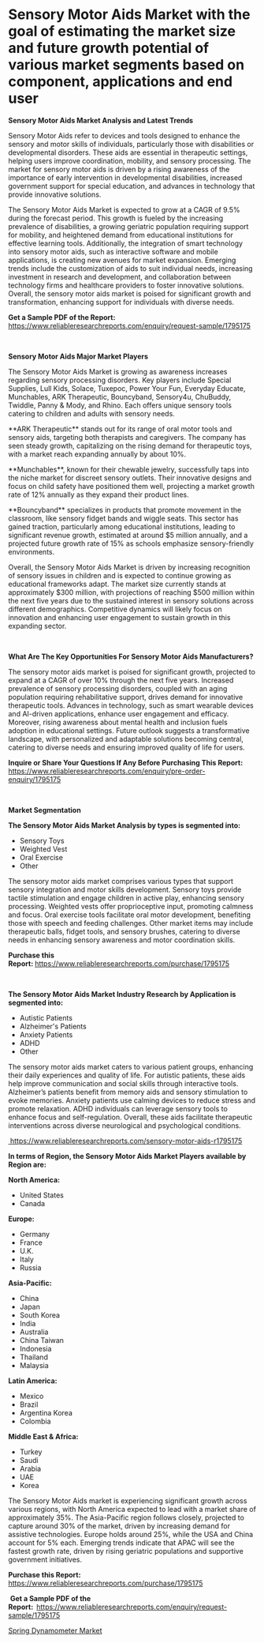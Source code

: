 <p><h1>Sensory Motor Aids Market with the goal of estimating the market size and future growth potential of various market segments based on component, applications and end user</h1></p><p><strong>Sensory Motor Aids Market Analysis and Latest Trends</strong></p>
<p><p>Sensory Motor Aids refer to devices and tools designed to enhance the sensory and motor skills of individuals, particularly those with disabilities or developmental disorders. These aids are essential in therapeutic settings, helping users improve coordination, mobility, and sensory processing. The market for sensory motor aids is driven by a rising awareness of the importance of early intervention in developmental disabilities, increased government support for special education, and advances in technology that provide innovative solutions.</p><p>The Sensory Motor Aids Market is expected to grow at a CAGR of 9.5% during the forecast period. This growth is fueled by the increasing prevalence of disabilities, a growing geriatric population requiring support for mobility, and heightened demand from educational institutions for effective learning tools. Additionally, the integration of smart technology into sensory motor aids, such as interactive software and mobile applications, is creating new avenues for market expansion. Emerging trends include the customization of aids to suit individual needs, increasing investment in research and development, and collaboration between technology firms and healthcare providers to foster innovative solutions. Overall, the sensory motor aids market is poised for significant growth and transformation, enhancing support for individuals with diverse needs.</p></p>
<p><strong>Get a Sample PDF of the Report:&nbsp;</strong> <a href="https://www.reliableresearchreports.com/enquiry/request-sample/1795175?utm_campaign=2734&utm_medium=2&utm_source=Github&utm_content=ia&utm_term=04042025&utm_id=sensory-motor-aids">https://www.reliableresearchreports.com/enquiry/request-sample/1795175</a></p>
<p>&nbsp;</p>
<p><strong>Sensory Motor Aids Major Market Players</strong></p>
<p><p>The Sensory Motor Aids Market is growing as awareness increases regarding sensory processing disorders. Key players include Special Supplies, Lull Kids, Solace, Tuxepoc, Power Your Fun, Everyday Educate, Munchables, ARK Therapeutic, Bouncyband, Sensory4u, ChuBuddy, Twiddle, Panny & Mody, and Rhino. Each offers unique sensory tools catering to children and adults with sensory needs.</p><p>**ARK Therapeutic** stands out for its range of oral motor tools and sensory aids, targeting both therapists and caregivers. The company has seen steady growth, capitalizing on the rising demand for therapeutic toys, with a market reach expanding annually by about 10%. </p><p>**Munchables**, known for their chewable jewelry, successfully taps into the niche market for discreet sensory outlets. Their innovative designs and focus on child safety have positioned them well, projecting a market growth rate of 12% annually as they expand their product lines.</p><p>**Bouncyband** specializes in products that promote movement in the classroom, like sensory fidget bands and wiggle seats. This sector has gained traction, particularly among educational institutions, leading to significant revenue growth, estimated at around $5 million annually, and a projected future growth rate of 15% as schools emphasize sensory-friendly environments.</p><p>Overall, the Sensory Motor Aids Market is driven by increasing recognition of sensory issues in children and is expected to continue growing as educational frameworks adapt. The market size currently stands at approximately $300 million, with projections of reaching $500 million within the next five years due to the sustained interest in sensory solutions across different demographics. Competitive dynamics will likely focus on innovation and enhancing user engagement to sustain growth in this expanding sector.</p></p>
<p>&nbsp;</p>
<p><strong>What Are The Key Opportunities For Sensory Motor Aids Manufacturers?</strong></p>
<p><p>The sensory motor aids market is poised for significant growth, projected to expand at a CAGR of over 10% through the next five years. Increased prevalence of sensory processing disorders, coupled with an aging population requiring rehabilitative support, drives demand for innovative therapeutic tools. Advances in technology, such as smart wearable devices and AI-driven applications, enhance user engagement and efficacy. Moreover, rising awareness about mental health and inclusion fuels adoption in educational settings. Future outlook suggests a transformative landscape, with personalized and adaptable solutions becoming central, catering to diverse needs and ensuring improved quality of life for users.</p></p>
<p><strong>Inquire or Share Your Questions If Any Before Purchasing This Report:</strong> <a href="https://www.reliableresearchreports.com/enquiry/pre-order-enquiry/1795175?utm_campaign=2734&utm_medium=2&utm_source=Github&utm_content=ia&utm_term=04042025&utm_id=sensory-motor-aids">https://www.reliableresearchreports.com/enquiry/pre-order-enquiry/1795175</a></p>
<p>&nbsp;</p>
<p><strong>Market Segmentation</strong></p>
<p><strong>The Sensory Motor Aids Market Analysis by types is segmented into:</strong></p>
<p><ul><li>Sensory Toys</li><li>Weighted Vest</li><li>Oral Exercise</li><li>Other</li></ul></p>
<p><p>The sensory motor aids market comprises various types that support sensory integration and motor skills development. Sensory toys provide tactile stimulation and engage children in active play, enhancing sensory processing. Weighted vests offer proprioceptive input, promoting calmness and focus. Oral exercise tools facilitate oral motor development, benefiting those with speech and feeding challenges. Other market items may include therapeutic balls, fidget tools, and sensory brushes, catering to diverse needs in enhancing sensory awareness and motor coordination skills.</p></p>
<p><strong>Purchase this Report:&nbsp;</strong><a href="https://www.reliableresearchreports.com/purchase/1795175?utm_campaign=2734&utm_medium=2&utm_source=Github&utm_content=ia&utm_term=04042025&utm_id=sensory-motor-aids">https://www.reliableresearchreports.com/purchase/1795175</a></p>
<p>&nbsp;</p>
<p><strong>The Sensory Motor Aids Market Industry Research by Application is segmented into:</strong></p>
<p><ul><li>Autistic Patients</li><li>Alzheimer's Patients</li><li>Anxiety Patients</li><li>ADHD</li><li>Other</li></ul></p>
<p><p>The sensory motor aids market caters to various patient groups, enhancing their daily experiences and quality of life. For autistic patients, these aids help improve communication and social skills through interactive tools. Alzheimer’s patients benefit from memory aids and sensory stimulation to evoke memories. Anxiety patients use calming devices to reduce stress and promote relaxation. ADHD individuals can leverage sensory tools to enhance focus and self-regulation. Overall, these aids facilitate therapeutic interventions across diverse neurological and psychological conditions.</p></p>
<p><a href="https://www.reliableresearchreports.com/sensory-motor-aids-r1795175?utm_campaign=2734&utm_medium=2&utm_source=Github&utm_content=ia&utm_term=04042025&utm_id=sensory-motor-aids">&nbsp;https://www.reliableresearchreports.com/sensory-motor-aids-r1795175</a></p>
<p><strong>In terms of Region, the Sensory Motor Aids Market Players available by Region are:</strong></p>
<p>
    <p> <strong> North America: </strong>
        <ul>
            <li>United States</li>
            <li>Canada</li>
        </ul>
        </p> 
    <p> <strong> Europe: </strong>
        <ul>
            <li>Germany</li>
            <li>France</li>
            <li>U.K.</li>
            <li>Italy</li>
            <li>Russia</li>
        </ul>
        </p> 
    <p> <strong> Asia-Pacific: </strong>
        <ul>
            <li>China</li>
            <li>Japan</li>
            <li>South Korea</li>
            <li>India</li>
            <li>Australia</li>
            <li>China Taiwan</li>
            <li>Indonesia</li>
            <li>Thailand</li>
            <li>Malaysia</li>
        </ul>
        </p> 
    <p> <strong> Latin America: </strong>
        <ul>
            <li>Mexico</li>
            <li>Brazil</li>
            <li>Argentina Korea</li>
            <li>Colombia</li>
        </ul>
        </p> 
    <p> <strong> Middle East & Africa: </strong>
        <ul>
            <li>Turkey</li>
            <li>Saudi</li>
            <li>Arabia</li>
            <li>UAE</li>
            <li>Korea</li>
        </ul>
    </p>
    </p>
<p><p>The Sensory Motor Aids market is experiencing significant growth across various regions, with North America expected to lead with a market share of approximately 35%. The Asia-Pacific region follows closely, projected to capture around 30% of the market, driven by increasing demand for assistive technologies. Europe holds around 25%, while the USA and China account for 5% each. Emerging trends indicate that APAC will see the fastest growth rate, driven by rising geriatric populations and supportive government initiatives.</p></p>
<p><strong>Purchase this Report: </strong><a href="https://www.reliableresearchreports.com/purchase/1795175?utm_campaign=2734&utm_medium=2&utm_source=Github&utm_content=ia&utm_term=04042025&utm_id=sensory-motor-aids">https://www.reliableresearchreports.com/purchase/1795175</a></p>
<p>&nbsp;<strong>Get a Sample PDF of the Report:&nbsp;&nbsp;</strong><a href="https://www.reliableresearchreports.com/enquiry/request-sample/1795175?utm_campaign=2734&utm_medium=2&utm_source=Github&utm_content=ia&utm_term=04042025&utm_id=sensory-motor-aids">https://www.reliableresearchreports.com/enquiry/request-sample/1795175</a></p>
<p><strong></strong></p>
<p><p><a href="https://github.com/xanaanenkaly/Market-Research-Report-List-1/blob/main/spring-dynamometer-market.md?utm_campaign=2734&utm_medium=2&utm_source=Github&utm_content=ia&utm_term=04042025&utm_id=sensory-motor-aids">Spring Dynamometer Market</a></p></p>